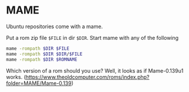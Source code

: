# MAME

Ubuntu repositories come with a mame.

Put a rom zip file `$FILE` in dir `$DIR`.
Start mame with any of the following

```bash
mame -rompath $DIR $FILE
mame -rompath $DIR $DIR/$FILE
mame -rompath $DIR $ROMNAME
```

Which version of a rom should you use? Well, it looks as if Mame-0.139u1 works. (https://www.theoldcomputer.com/roms/index.php?folder=MAME/Mame-0.139)
<!--stackedit_data:
eyJoaXN0b3J5IjpbLTgyNjU4MDE3NCw2ODE3MzIyNzFdfQ==
-->